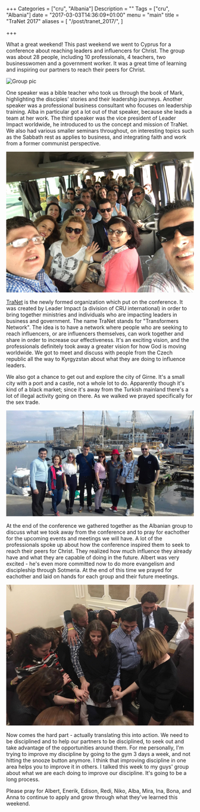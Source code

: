 +++
Categories = ["cru", "Albania"]
Description = ""
Tags = ["cru", "Albania"]
date = "2017-03-03T14:36:09+01:00"
menu = "main"
title = "TraNet 2017"
aliases = [
  "/post/tranet_2017/",
]

+++

What a great weekend!  This past weekend we went to Cyprus for a conference about reaching leaders and influencers for Christ.  The group was about 28 people, including 10 professionals, 4 teachers, two businesswomen and a government worker.  It was a great time of learning and inspiring our partners to reach their peers for Christ.

![Group pic](/images/2017/tranet_2017/group_pic.jpg)

One speaker was a bible teacher who took us through the book of Mark, highlighting the disciples' stories and their leadership journeys.  Another speaker was a professional business consultant who focuses on leadership training.  Alba in particular got a lot out of that speaker, because she leads a team at her work.  The third speaker was the vice president of Leader Impact worldwide, he introduced to us the concept and mission of TraNet.  We also had various smaller seminars throughout, on interesting topics such as the Sabbath rest as applies to business, and integrating faith and work from a former communist perspective.

![Group on the bus](/images/2017/tranet_2017/group_on_the_bus.jpg)

[TraNet](https://tranetconference.wordpress.com/) is the newly formed organization which put on the conference.  It was created by Leader Impact (a division of CRU international) in order to bring together ministries and individuals who are impacting leaders in business and government.  The name TraNet stands for "Transformers Network".  The idea is to have a network where people who are seeking to reach influencers, or are influencers themselves, can work together and share in order to increase our effectiveness.  It's an exciting vision, and the professionals definitely took away a greater vision for how God is moving worldwide.  We got to meet and discuss with people from the Czech republic all the way to Kyrgyzstan about what they are doing to influence leaders.

We also got a chance to get out and explore the city of Girne.  It's a small city with a port and a castle, not a whole lot to do.  Apparently though it's kind of a black market; since it's away from the Turkish mainland there's a lot of illegal activity going on there.  As we walked we prayed specifically for the sex trade.

![Group in the city](/images/2017/tranet_2017/group_at_the_city.jpg)

At the end of the conference we gathered together as the Albanian group to discuss what we took away from the conference and to pray for eachother for the upcoming events and meetings we will have.  A lot of the professionals spoke up about how the conference inspired them to seek to reach their peers for Christ.  They realized how much influence they already have and what they are capable of doing in the future.  Albert was very excited - he's even more committed now to do more evangelism and discipleship through Sotmeria.  At the end of this time we prayed for eachother and laid on hands for each group and their future meetings.

![Laying on hands](/images/2017/tranet_2017/laying_on_hands.jpg)

Now comes the hard part - actually translating this into action.  We need to be disciplined and to help our partners to be disciplined, to seek out and take advantage of the opportunities around them.  For me personally, I'm trying to improve my discipline by going to the gym 3 days a week, and not hitting the snooze button anymore.  I think that improving discipline in one area helps you to improve it in others.  I talked this week to my guys' group about what we are each doing to improve our discipline.  It's going to be a long process.

Please pray for Albert, Enerik, Edison, Redi, Niko, Alba, Mira, Ina, Bona, and Anna to continue to apply and grow through what they've learned this weekend.
